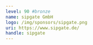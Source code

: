 ```yaml
---
level: 90 #bronze
name: sipgate GmbH
logo: /img/sponsors/sipgate.png
uri: https://www.sipgate.de/
handle: sipgate
---
```

